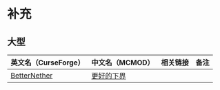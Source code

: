 # 补充

## 大型

| 英文名（CurseForge）                                                      | 中文名（MCMOD）                                    | 相关链接 | 备注 |
| ------------------------------------------------------------------------- | -------------------------------------------------- | -------- | ---- |
| [BetterNether](https://www.curseforge.com/minecraft/mc-mods/betternether) | [更好的下界](https://www.mcmod.cn/class/1579.html) |          |      |
